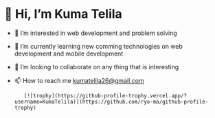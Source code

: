 # 👋 Hi, I’m Kuma Telila
- 👀 I’m interested in web development and problem solving
- 🌱 I’m currently learning new comming technologies on web development and mobile development
- 💞️ I’m looking to collaborate on any thing that is interesting
- 📫 How to reach me  kumatelila26@gmail.com



         [![trophy](https://github-profile-trophy.vercel.app/?username=KumaTelila)](https://github.com/ryo-ma/github-profile-trophy)


<!---
KumaTelila/KumaTelila is a ✨ special ✨ repository because its `README.md` (this file) appears on your GitHub profile.
You can click the Preview link to take a look at your changes.
--->
